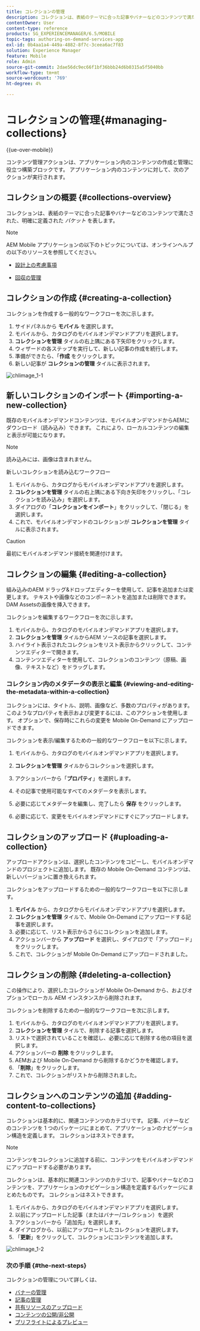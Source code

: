 ```yaml
---
title: コレクションの管理
description: コレクションは、表紙のテーマに合った記事やバナーなどのコンテンツで満たされた、明確に定義されたバケットを表します。 このページでは、この機能について詳しく見ていきます。
contentOwner: User
content-type: reference
products: SG_EXPERIENCEMANAGER/6.5/MOBILE
topic-tags: authoring-on-demand-services-app
exl-id: 0b4aa1a4-449a-4882-8f7c-3ceea6ac7f83
solution: Experience Manager
feature: Mobile
role: Admin
source-git-commit: 2dae56dc9ec66f1bf36bbb24d6b0315a5f5040bb
workflow-type: tm+mt
source-wordcount: '769'
ht-degree: 4%

---
```


# コレクションの管理{#managing-collections}

{{ue-over-mobile}}

コンテンツ管理アクションは、アプリケーション内のコンテンツの作成と管理に役立つ構築ブロックです。 アプリケーション内のコンテンツに対して、次のアクションが実行されます。

## コレクションの概要 {#collections-overview}

コレクションは、表紙のテーマに合った記事やバナーなどのコンテンツで満たされた、明確に定義された *バケット* を表します。

>[!NOTE]
>
>AEM Mobile アプリケーションの以下のトピックについては、オンラインヘルプの以下のリソースを参照してください。
>
>* [ 設計上の考慮事項 ](https://helpx.adobe.com/digital-publishing-solution/help/design-app.html)
>
>* [ 回収の管理 ](https://helpx.adobe.com/digital-publishing-solution/help/creating-collections.html)
>

## コレクションの作成 {#creating-a-collection}

コレクションを作成する一般的なワークフローを次に示します。

1. サイドパネルから **モバイル** を選択します。
1. モバイルから、カタログのモバイルオンデマンドアプリを選択します。
1. **コレクションを管理** タイルの右上隅にある下矢印をクリックします。
1. ウィザードの各ステップを実行して、新しい記事の作成を続行します。
1. 準備ができたら、「**作成** をクリックします。
1. 新しい記事が **コレクションの管理** タイルに表示されます。

![chlimage_1-1](assets/chlimage_1-1.gif)

## 新しいコレクションのインポート {#importing-a-new-collection}

既存のモバイルオンデマンドコンテンツは、モバイルオンデマンドからAEMにダウンロード（読み込み）できます。 これにより、ローカルコンテンツの編集と表示が可能になります。

>[!NOTE]
>
>読み込みには、画像は含まれません。

新しいコレクションを読み込むワークフロー

1. モバイルから、カタログからモバイルオンデマンドアプリを選択します。
1. **コレクションを管理** タイルの右上隅にある下向き矢印をクリックし、「コレクションを読み込み」を選択します。
1. ダイアログの「**コレクションをインポート**」をクリックして、「閉じる」を選択します。
1. これで、モバイルオンデマンドのコレクションが **コレクションを管理** タイルに表示されます。

>[!CAUTION]
>
>最初にモバイルオンデマンド接続を関連付けます。

## コレクションの編集 {#editing-a-collection}

組み込みのAEM ドラッグ&amp;ドロップエディターを使用して、記事を追加または変更します。 テキストや画像などのコンポーネントを追加または削除できます。 DAM Assetsの画像を挿入できます。

コレクションを編集するワークフローを次に示します。

1. モバイルから、カタログのモバイルオンデマンドアプリを選択します。
1. **コレクションを管理** タイルからAEM ソースの記事を選択します。
1. ハイライト表示されたコレクションをリスト表示からクリックして、コンテンツエディターで開きます。
1. コンテンツエディターを使用して、コレクションのコンテンツ（原稿、画像、テキストなど）をドラッグします。

### コレクション内のメタデータの表示と編集 {#viewing-and-editing-the-metadata-within-a-collection}

コレクションには、タイトル、説明、画像など、多数のプロパティがあります。 このようなプロパティを表示および変更するには、このアクションを使用します。 オプションで、保存時にこれらの変更を Mobile On-Demand にアップロードできます。

コレクションを表示/編集するための一般的なワークフローを以下に示します。

1. モバイルから、カタログのモバイルオンデマンドアプリを選択します。
1. **コレクションを管理** タイルからコレクションを選択します。

1. アクションバーから「**プロパティ**」を選択します。
1. その記事で使用可能なすべてのメタデータを表示します。
1. 必要に応じてメタデータを編集し、完了したら **保存** をクリックします。
1. 必要に応じて、変更をモバイルオンデマンドにすぐにアップロードします。

## コレクションのアップロード {#uploading-a-collection}

アップロードアクションは、選択したコンテンツをコピーし、モバイルオンデマンドのプロジェクトに追加します。 既存の Mobile On-Demand コンテンツは、新しいバージョンに置き換えられます。

コレクションをアップロードするための一般的なワークフローを以下に示します。

1. **モバイル** から、カタログからモバイルオンデマンドアプリを選択します。
1. **コレクションを管理** タイルで、Mobile On-Demand にアップロードする記事を選択します。
1. 必要に応じて、リスト表示からさらにコレクションを追加します。
1. アクションバーから **アップロード** を選択し、ダイアログで「アップロード」をクリックします。
1. これで、コレクションが Mobile On-Demand にアップロードされました。

## コレクションの削除 {#deleting-a-collection}

この操作により、選択したコレクションが Mobile On-Demand から、およびオプションでローカル AEM インスタンスから削除されます。

コレクションを削除するための一般的なワークフローを次に示します。

1. モバイルから、カタログのモバイルオンデマンドアプリを選択します。
1. **コレクションを管理** タイルで、削除する記事を選択します。
1. リストで選択されていることを確認し、必要に応じて削除する他の項目を選択します。
1. アクションバーの **削除** をクリックします。
1. AEMおよび Mobile On-Demand から削除するかどうかを確認します。
1. 「**削除**」をクリックします。
1. これで、コレクションがリストから削除されました。

## コレクションへのコンテンツの追加 {#adding-content-to-collections}

コレクションは基本的に、関連コンテンツのカテゴリです。 記事、バナーなどのコンテンツを 1 つのパッケージにまとめて、アプリケーションのナビゲーション構造を定義します。 コレクションはネストできます。

>[!NOTE]
>
>コンテンツをコレクションに追加する前に、コンテンツをモバイルオンデマンドにアップロードする必要があります。

コレクションは、基本的に関連コンテンツのカテゴリで、記事やバナーなどのコンテンツを、アプリケーションのナビゲーション構造を定義するパッケージにまとめたものです。 コレクションはネストできます。

1. モバイルから、カタログのモバイルオンデマンドアプリを選択します。
1. 以前にアップロードした記事（またはバナー/コレクション）を選択
1. アクションバーから「追加先」を選択します。
1. ダイアログから、以前にアップロードしたコレクションを選択します。
1. 「**更新**」をクリックして、コレクションにコンテンツを追加します。

![chlimage_1-2](assets/chlimage_1-2.gif)

### 次の手順 {#the-next-steps}

コレクションの管理について詳しくは、

* [バナーの管理](/help/mobile/mobile-on-demand-managing-banners.md)
* [記事の管理](/help/mobile/mobile-on-demand-managing-articles.md)
* [共有リソースのアップロード](/help/mobile/mobile-on-demand-shared-resources.md)
* [コンテンツの公開/非公開](/help/mobile/mobile-on-demand-publishing-unpublishing.md)
* [プリフライトによるプレビュー](/help/mobile/aem-mobile-manage-ondemand-services.md)
